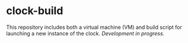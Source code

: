# clock-build

This repository includes both a virtual machine (VM) and build script for launching a new instance of the clock. _Development in progress._

